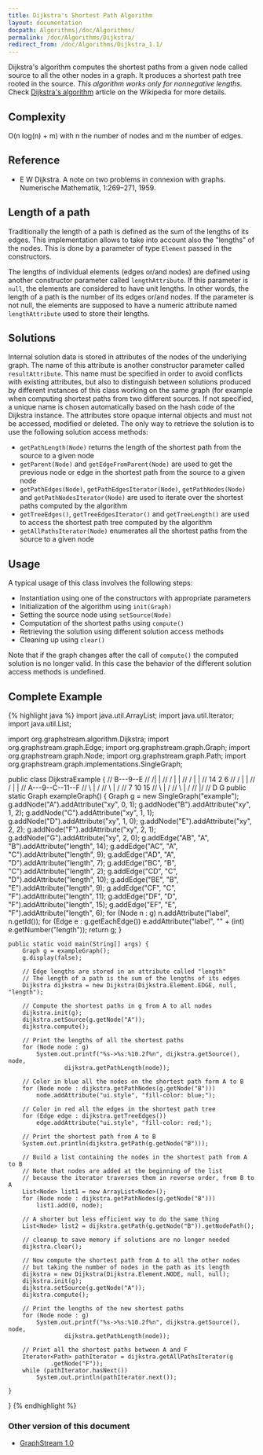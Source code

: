 ```yaml
---
title: Dijkstra's Shortest Path Algorithm
layout: documentation
docpath: Algorithms|/doc/Algorithms/
permalink: /doc/Algorithms/Dijkstra/
redirect_from: /doc/Algorithms/Dijkstra_1.1/
---
```


Dijkstra's algorithm computes the shortest paths from a given node called
source to all the other nodes in a graph. It produces a shortest path tree
rooted in the source. *This algorithm works only for nonnegative
lengths.*
Check [Dijkstra's algorithm](http://en.wikipedia.org/wiki/Dijkstra%27s_algorithm) article on the Wikipedia for more details.


## Complexity

O(n log(n) + m) with n the number of nodes and m the number of edges.


## Reference

- E W Dijkstra. A note on two problems in connexion with graphs. Numerische Mathematik, 1:269–271, 1959.


## Length of a path

Traditionally the length of a path is defined as the sum of the lengths of
its edges. This implementation allows to take into account also the "lengths"
of the nodes. This is done by a parameter of type ``Element`` passed in
the constructors.

The lengths of individual elements (edges or/and nodes) are defined using
another constructor parameter called ``lengthAttribute``. If this
parameter is ``null``, the elements are considered to have unit lengths.
In other words, the length of a path is the number of its edges or/and nodes.
If the parameter is not null, the elements are supposed to have a numeric
attribute named ``lengthAttribute`` used to store their lengths.


## Solutions

Internal solution data is stored in attributes of the nodes of the underlying
graph. The name of this attribute is another constructor parameter called
``resultAttribute``. This name must be specified in order to avoid
conflicts with existing attributes, but also to distinguish between solutions
produced by different instances of this class working on the same graph (for
example when computing shortest paths from two different sources. If not
specified, a unique name is chosen automatically based on the hash code of
the Dijkstra instance. The attributes store opaque internal objects and must
not be accessed, modified or deleted. The only way to retrieve the solution
is to use the following solution access methods:

- ``getPathLength(Node)`` returns the length of the shortest path from the source to a given node
- ``getParent(Node)`` and ``getEdgeFromParent(Node)`` are used to get the previous node or edge in the shortest path from the source to a given node
- ``getPathEdges(Node)``, ``getPathEdgesIterator(Node)``, ``getPathNodes(Node)`` and ``getPathNodesIterator(Node)`` are used to iterate over the shortest paths computed by the algorithm
- ``getTreeEdges()``, ``getTreeEdgesIterator()`` and ``getTreeLength()`` are used to access the shortest path tree computed by the algorithm
- ``getAllPathsIterator(Node)`` enumerates all the shortest paths from the source to a given node


## Usage

A typical usage of this class involves the following steps:

- Instantiation using one of the constructors with appropriate parameters
- Initialization of the algorithm using ``init(Graph)``
- Setting the source node using ``setSource(Node)``
- Computation of the shortest paths using ``compute()``
- Retrieving the solution using different solution access methods
- Cleaning up using ``clear()``

Note that if the graph changes after the call of ``compute()`` the
computed solution is no longer valid. In this case the behavior of the
different solution access methods is undefined.


## Complete Example

{% highlight java %}
 import java.util.ArrayList;
 import java.util.Iterator;
 import java.util.List;
 
 import org.graphstream.algorithm.Dijkstra;
 import org.graphstream.graph.Edge;
 import org.graphstream.graph.Graph;
 import org.graphstream.graph.Node;
 import org.graphstream.graph.Path;
 import org.graphstream.graph.implementations.SingleGraph;
 
 public class DijkstraExample {
 //        B---9--E
 //       /|      |
 //      / |      |
 //     /  |      |
 //    14  2      6
 //   /    |      |
 //  /     |      |
 // A---9--C--11--F
 //  \     |     /
 //   \    |    /
 //    7  10   15
 //     \  |  /
 //      \ | /
 //       \|/
 //        D      G
  	public static Graph exampleGraph() {
		Graph g = new SingleGraph("example");
		g.addNode("A").addAttribute("xy", 0, 1);
		g.addNode("B").addAttribute("xy", 1, 2);
		g.addNode("C").addAttribute("xy", 1, 1);
		g.addNode("D").addAttribute("xy", 1, 0);
		g.addNode("E").addAttribute("xy", 2, 2);
		g.addNode("F").addAttribute("xy", 2, 1);
		g.addNode("G").addAttribute("xy", 2, 0);
		g.addEdge("AB", "A", "B").addAttribute("length", 14);
		g.addEdge("AC", "A", "C").addAttribute("length", 9);
		g.addEdge("AD", "A", "D").addAttribute("length", 7);
		g.addEdge("BC", "B", "C").addAttribute("length", 2);
		g.addEdge("CD", "C", "D").addAttribute("length", 10);
		g.addEdge("BE", "B", "E").addAttribute("length", 9);
		g.addEdge("CF", "C", "F").addAttribute("length", 11);
		g.addEdge("DF", "D", "F").addAttribute("length", 15);
		g.addEdge("EF", "E", "F").addAttribute("length", 6);
		for (Node n : g)
			n.addAttribute("label", n.getId());
		for (Edge e : g.getEachEdge())
			e.addAttribute("label", "" + (int) e.getNumber("length"));
		return g;
	}

	public static void main(String[] args) {
		Graph g = exampleGraph();
		g.display(false);

		// Edge lengths are stored in an attribute called "length"
		// The length of a path is the sum of the lengths of its edges
		Dijkstra dijkstra = new Dijkstra(Dijkstra.Element.EDGE, null, "length");

		// Compute the shortest paths in g from A to all nodes
		dijkstra.init(g);
		dijkstra.setSource(g.getNode("A"));
		dijkstra.compute();

		// Print the lengths of all the shortest paths
		for (Node node : g)
			System.out.printf("%s->%s:%10.2f%n", dijkstra.getSource(), node,
					dijkstra.getPathLength(node));

		// Color in blue all the nodes on the shortest path form A to B
		for (Node node : dijkstra.getPathNodes(g.getNode("B")))
			node.addAttribute("ui.style", "fill-color: blue;");

		// Color in red all the edges in the shortest path tree
		for (Edge edge : dijkstra.getTreeEdges())
			edge.addAttribute("ui.style", "fill-color: red;");

		// Print the shortest path from A to B
		System.out.println(dijkstra.getPath(g.getNode("B")));

		// Build a list containing the nodes in the shortest path from A to B
		// Note that nodes are added at the beginning of the list
		// because the iterator traverses them in reverse order, from B to A
		List<Node> list1 = new ArrayList<Node>();
		for (Node node : dijkstra.getPathNodes(g.getNode("B")))
			list1.add(0, node);

		// A shorter but less efficient way to do the same thing
		List<Node> list2 = dijkstra.getPath(g.getNode("B")).getNodePath();

		// cleanup to save memory if solutions are no longer needed
		dijkstra.clear();

		// Now compute the shortest path from A to all the other nodes
		// but taking the number of nodes in the path as its length
		dijkstra = new Dijkstra(Dijkstra.Element.NODE, null, null);
		dijkstra.init(g);
		dijkstra.setSource(g.getNode("A"));
		dijkstra.compute();

		// Print the lengths of the new shortest paths
		for (Node node : g)
			System.out.printf("%s->%s:%10.2f%n", dijkstra.getSource(), node,
					dijkstra.getPathLength(node));

		// Print all the shortest paths between A and F
		Iterator<Path> pathIterator = dijkstra.getAllPathsIterator(g
				.getNode("F"));
		while (pathIterator.hasNext())
			System.out.println(pathIterator.next());

	}
 }
{% endhighlight %}


### Other version of this document

- [GraphStream 1.0](1.0/)

